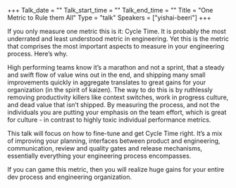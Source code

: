 +++
Talk_date = ""
Talk_start_time = ""
Talk_end_time = ""
Title = "One Metric to Rule them All"
Type = "talk"
Speakers = ["yishai-beeri"]
+++

If you only measure one metric this is it: Cycle Time. It is probably the most underrated and least understood metric in engineering. Yet this is the metric that comprises the most important aspects to measure in your engineering process. Here’s why.
 
High performing teams know it’s a marathon and not a sprint, that a steady and swift flow of value wins out in the end, and shipping many small improvements quickly in aggregate translates to great gains for your organization (in the spirit of kaizen). The way to do this is by ruthlessly removing productivity killers like context switches, work in progress culture, and dead value that isn’t shipped. By measuring the process, and not the individuals you are putting your emphasis on the team effort, which is great for culture - in contrast to highly toxic individual performance metrics.  
 
This talk will focus on how to fine-tune and get Cycle Time right. It’s a mix of improving your planning, interfaces between product and engineering, communication, review and quality gates and release mechanisms, essentially everything your engineering process encompasses.
 
If you can game this metric, then you will realize huge gains for your entire dev process and engineering organization.
